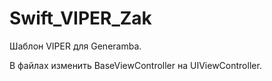 # Swift_VIPER_Zak

Шаблон VIPER для Generamba.

В файлах изменить BaseViewController на UIViewController.
